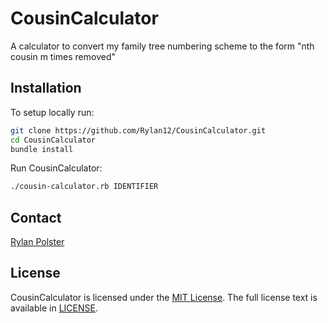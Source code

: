 # CousinCalculator

A calculator to convert my family tree numbering scheme to the form "nth cousin m times removed"

## Installation

To setup locally run:

```sh
git clone https://github.com/Rylan12/CousinCalculator.git
cd CousinCalculator
bundle install
```

Run CousinCalculator:

```sh
./cousin-calculator.rb IDENTIFIER
```

## Contact

[Rylan Polster](mailto:rslpolster@gmail.com)

## License

CousinCalculator is licensed under the [MIT License](https://en.wikipedia.org/wiki/MIT_License).
The full license text is available in [LICENSE](https://github.com/Rylan12/CousinCalculator/blob/main/LICENSE).
